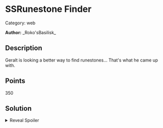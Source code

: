 # SSRunestone Finder
Category: web

**Author:** \_Roko'sBasilisk\_

## Description

Geralt is looking a better way to find runestones... That's what he came up with.

## Points
350

## Solution
<details>
 <summary>Reveal Spoiler</summary>

This is a classic SSRF vulnerability. The server fetchers the url provided and counts the word 'runestone' on response. Participants can use that functionality in conjuction with the gopher protocol to execute arbitrary commands on redis. The flag is stored as a key value pair in redis so participants can read it using GET command. There are some very basic protection check for SSRF attempts but they are easy to bypass just by converting redis ip to decimal  (https://www.browserling.com/tools/ip-to-dec) or using dns rebinding. Either way will work.

Here is a working exploit payload: (Note the IP decimal may be different in your case)
```
gopher://2887516162:6379/_KEYS%20*%20%0a%0dGET%20FLAG%0a%0dQUIT
```

</details>
